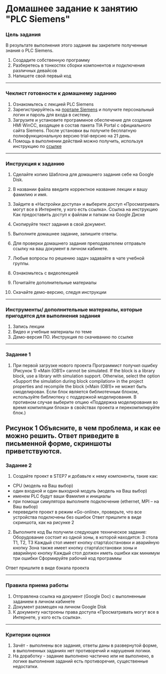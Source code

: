 # Домашнее задание к занятию "PLC Siemens"

### Цель задания

В результате выполнения этого задания вы закрепите полученные знания о PLC Siemens. 



1. Создадите собственную программу
2. Разберетесь в тонкостях сборки компонентов и подключения различных девайсов
3. Напишете свой первый код



------

### Чеклист готовности к домашнему заданию

1. Ознакомьтесь с лекцией PLC Siemens
2. Зарегистрируйтесь на [портале Siemens](https://mall.industry.siemens.com/goos/WelcomePage.aspx?regionUrl=/ru&language=ru) и получите персональный логин и пароль для входа в систему.
3. Загрузите и установите программное обеспечение для создания HMI WinCC, входящее в состав пакета TIA Portal с официального сайта Siemens. После установки вы получите бесплатную полнофункциональную версию trial-версию на 21 день.
4. Помощь в выполнении действий можно получить, используя инструкцию по [ссылке](https://docs.google.com/document/d/1T1w7rYufd_u8RXzDMTJZgvqz1lyzFY3CxFOv_gRW9ZI/edit)


------

### Инструкция к заданию

1. Сделайте копию Шаблона для домашнего задания себе на Google Disk.
2. В названии файла введите корректное название лекции и вашу фамилию и имя.
3. Зайдите в «Настройки доступа» и выберите доступ «Просматривать могут все в Интернете, у кого есть ссылка». Ссылка на инструкцию Как предоставить доступ к файлам и папкам на Google Диске
4. Скопируйте текст задания в свой документ.
5. Выполните домашнее задание, запишите ответы.
6. Для проверки домашнего задания преподавателем отправьте ссылку на ваш документ в личном кабинете.
7. Любые вопросы по решению задач задавайте в чате учебной группы.

1. Ознакомьтесь с видеолекцией
2. Почитайте дополнительные материалы
3. Скачайте демо-версию, следуя инструкции


------

### Инструменты/ дополнительные материалы, которые пригодятся для выполнения задания

1. Запись лекции
2. Видео и учебные материалы по теме
3. Демо-версия ПО. Инструкция по скачиванию по ссылке


------


### Задание 1

1. При первой загрузке нового проекта Программист получил ошибку (Рисунок 1) «Main (OB1)» cannot be simulated. If the block is a library block, use a library with simulation support. Otherwise, select the option «Support the simulation during block compilation» in the project properties and recompile the block («Main (OB1)» не может быть смоделирован. Если блок является библиотечным блоком, используйте библиотеку с поддержкой моделирования. В противном случае выберите опцию «Поддержка моделирования во время компиляции блока» в свойствах проекта и перекомпилируйте блок.) 

Рисунок 1
Объясните, в чем проблема, и как ее можно решить. Ответ приведите в письменной форме, скриншоты приветствуются.
------

### Задание 2

1. Создайте проект в STEP7 и добавьте к нему компоненты, такие как:
- CPU (модель на Ваш выбор)
- один входной и один выходной модуль (модель на Ваш выбор)
- именем PLC будут ваши Фамилия и инициалы
- при помощи симулятора выполните подключение (ethernet, MPI – на Ваш выбор)
- переведите проект в режим «Go-online», проверьте, что все устройства подключены без ошибок 
Ответ пришлите в виде скриншота, как на рисунке 2

2. Выполните код 
Вы получили следующее техническое задание:
Оборудование состоит из одной зоны, в которой находится: 3 стола T1, T2, T3
Каждый стол имеет кнопку старта\остановки и аварийную кнопку
Зона также имеет кнопку старта\остановки зоны и аварийную кнопку
Каждый стол должен иметь ошибки как минимум три ошибки
Сформируйте рабочий код программы

Ответ пришлите в виде бэкапа проекта




------

### Правила приема работы

1. Отправлена ссылка на документ (Google Doc) с выполненным заданием в личном кабинете
2. Документ размещен на личном Google Disk
3. К документу настроены права доступа «Просматривать могут все в Интернете, у кого есть ссылка».



------

### Критерии оценки

1. Зачёт - выполнены все задания, ответы даны в развернутой форме, в выполненных заданиях нет противоречий и нарушения логики.
2. На доработку - задание выполнено частично или не выполнено, в логике выполнения заданий есть противоречия, существенные недостатки.
